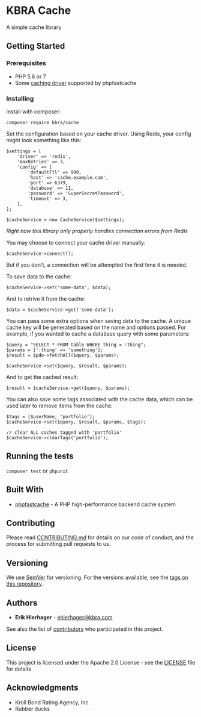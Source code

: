 # KBRA Cache

A simple cache library

## Getting Started

### Prerequisites

* PHP 5.6 or 7
* Some [caching driver](https://github.com/PHPSocialNetwork/phpfastcache/blob/final/docs/DRIVERS.md) supported by phpfastcache

### Installing

Install with composer:

```
composer require kbra/cache
```

Set the configuration based on your cache driver. Using Redis, your config might look something like this:

```
$settings = [
    'driver' => 'redis',
    'maxRetries' => 3,
    'config' => [
        'defaultTtl' => 900,
        'host' => 'cache.example.com',
        'port' => 6379,
        'database' => 11,
        'password' => 'SuperSecretPassword',
        'timeout' => 3,
    ],
];

$cacheService = new CacheService($settings);
```

*Right now this library only properly handles connection errors from Redis*

You may choose to connect your cache driver manually:

```
$cacheService->connect();
```

But if you don't, a connection will be attempted the first time it is needed.

To save data to the cache:

```
$cacheService->set('some-data', $data);
```

And to retrive it from the cache:

```
$data = $cacheService->get('some-data');
```

You can pass some extra options when saving data to the cache. A unique cache key will be generated based on the name and options passed. For example, if you wanted to cache a database query with some parameters:

```
$query = "SELECT * FROM table WHERE thing = :thing";
$params = [':thing' => 'something'];
$result = $pdo->fetchAll($query, $params);

$cacheService->set($query, $result, $params);
```

And to get the cached result:

```
$result = $cacheService->get($query, $params);
```

You can also save some tags associated with the cache data, which can be used later to remove items from the cache:

```
$tags = [$userName, 'portfolio'];
$cacheService->set($query, $result, $params, $tags);

// clear ALL caches tagged with 'portfolio'
$cacheService->clearTags('portfolio');
```

## Running the tests

`composer test` or `phpunit`

## Built With

* [phpfastcache](https://github.com/PHPSocialNetwork/phpfastcache) - A PHP high-performance backend cache system

## Contributing

Please read [CONTRIBUTING.md](CONTRIBUTING.md) for details on our code of conduct, and the process for submitting pull requests to us.

## Versioning

We use [SemVer](http://semver.org/) for versioning. For the versions available, see the [tags on this repository](https://github.com/your/project/tags).

## Authors

* **Erik Hierhager** - [ehierhager@kbra.com](mailto:ehierhager@kbra.com)

See also the list of [contributors](https://github.com/your/project/contributors) who participated in this project.

## License

This project is licensed under the Apache 2.0 License - see the [LICENSE](LICENSE) file for details

## Acknowledgments

* Kroll Bond Rating Agency, Inc.
* Rubber ducks
